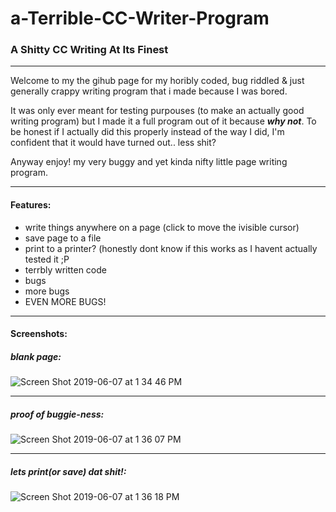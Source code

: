 # a-Terrible-CC-Writer-Program
### A Shitty CC Writing At Its Finest

---
Welcome to my the gihub page for my horibly coded, bug riddled & just generally crappy writing program that i made because I was bored. 

It was only ever meant for testing purpouses (to make an actually good writing program) but I made it a full program out of it because _**why not**_. To be honest if I actually did this properly instead of the way I
did, I'm confident that it would have turned out.. less shit?

Anyway enjoy! my very buggy and yet kinda nifty little page writing program.

---

 #### Features:

* write things anywhere on a page (click to move the ivisible cursor)
* save page to a file
* print to a printer? (honestly dont know if this works as I havent actually tested it ;P
* terrbly written code
* bugs
* more bugs
* EVEN MORE BUGS!

---

 #### Screenshots: 
 
##### blank page:

![Screen Shot 2019-06-07 at 1 34 46 PM](https://user-images.githubusercontent.com/50832154/59122550-0f028a80-8929-11e9-9bfa-1bf3d3c66669.png)

---

##### proof of buggie-ness:

![Screen Shot 2019-06-07 at 1 36 07 PM](https://user-images.githubusercontent.com/50832154/59122674-538e2600-8929-11e9-82fe-2e00297826a3.png)

---

##### lets print(or save) dat shit!:

![Screen Shot 2019-06-07 at 1 36 18 PM](https://user-images.githubusercontent.com/50832154/59122678-54bf5300-8929-11e9-83de-e1c09c675327.png)
